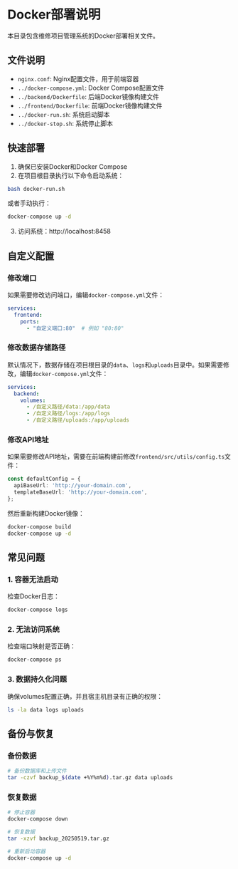 # Docker部署说明

本目录包含维修项目管理系统的Docker部署相关文件。

## 文件说明

- `nginx.conf`: Nginx配置文件，用于前端容器
- `../docker-compose.yml`: Docker Compose配置文件
- `../backend/Dockerfile`: 后端Docker镜像构建文件
- `../frontend/Dockerfile`: 前端Docker镜像构建文件
- `../docker-run.sh`: 系统启动脚本
- `../docker-stop.sh`: 系统停止脚本

## 快速部署

1. 确保已安装Docker和Docker Compose
2. 在项目根目录执行以下命令启动系统：

```bash
bash docker-run.sh
```

或者手动执行：

```bash
docker-compose up -d
```

3. 访问系统：http://localhost:8458

## 自定义配置

### 修改端口

如果需要修改访问端口，编辑`docker-compose.yml`文件：

```yaml
services:
  frontend:
    ports:
      - "自定义端口:80"  # 例如 "80:80"
```

### 修改数据存储路径

默认情况下，数据存储在项目根目录的`data`、`logs`和`uploads`目录中。如果需要修改，编辑`docker-compose.yml`文件：

```yaml
services:
  backend:
    volumes:
      - /自定义路径/data:/app/data
      - /自定义路径/logs:/app/logs
      - /自定义路径/uploads:/app/uploads
```

### 修改API地址

如果需要修改API地址，需要在前端构建前修改`frontend/src/utils/config.ts`文件：

```typescript
const defaultConfig = {
  apiBaseUrl: 'http://your-domain.com',
  templateBaseUrl: 'http://your-domain.com',
};
```

然后重新构建Docker镜像：

```bash
docker-compose build
docker-compose up -d
```

## 常见问题

### 1. 容器无法启动

检查Docker日志：

```bash
docker-compose logs
```

### 2. 无法访问系统

检查端口映射是否正确：

```bash
docker-compose ps
```

### 3. 数据持久化问题

确保volumes配置正确，并且宿主机目录有正确的权限：

```bash
ls -la data logs uploads
```

## 备份与恢复

### 备份数据

```bash
# 备份数据库和上传文件
tar -czvf backup_$(date +%Y%m%d).tar.gz data uploads
```

### 恢复数据

```bash
# 停止容器
docker-compose down

# 恢复数据
tar -xzvf backup_20250519.tar.gz

# 重新启动容器
docker-compose up -d
```
